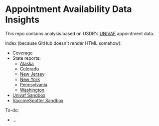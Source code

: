 # Appointment Availability Data Insights

This repo contains analysis based on USDR's [UNIVAF](http://getmyvax.org/docs/) appointment data. 


Index (because GitHub doesn't render HTML somehow):

* [Coverage](https://raw.githack.com/usdigitalresponse/appointment-data-insights/main/reports/coverage.html)
* State reports:
    - [Alaska](
https://raw.githack.com/usdigitalresponse/appointment-data-insights/main/reports/state_AK.html)
    - [Colorado](
https://raw.githack.com/usdigitalresponse/appointment-data-insights/main/reports/state_CO.html)
    - [New Jersey](
https://raw.githack.com/usdigitalresponse/appointment-data-insights/main/reports/state_NJ.html)
    - [New York](
https://raw.githack.com/usdigitalresponse/appointment-data-insights/main/reports/state_NY.html)
    - [Pennsylvania](
https://raw.githack.com/usdigitalresponse/appointment-data-insights/main/reports/state_PA.html)
    - [Washington](
https://raw.githack.com/usdigitalresponse/appointment-data-insights/main/reports/state_WA.html)
* [Univaf Sandbox](
https://raw.githack.com/usdigitalresponse/appointment-data-insights/main/reports/univaf_sandbox.html)
* [VaccineSpotter Sandbox](
https://raw.githack.com/usdigitalresponse/appointment-data-insights/main/reports/vs_sandbox.html)


To-do:

* ...
